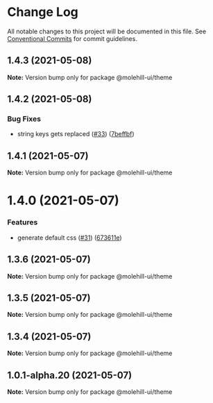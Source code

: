 # Change Log

All notable changes to this project will be documented in this file.
See [Conventional Commits](https://conventionalcommits.org) for commit guidelines.

## 1.4.3 (2021-05-08)

**Note:** Version bump only for package @molehill-ui/theme





## 1.4.2 (2021-05-08)


### Bug Fixes

* string keys gets replaced ([#33](https://github.com/molehill-ui/molehill-ui/issues/33)) ([7beffbf](https://github.com/molehill-ui/molehill-ui/commit/7beffbfdf74e6fc87088f5dba1035ad5ee0f6d1b))





## 1.4.1 (2021-05-07)

**Note:** Version bump only for package @molehill-ui/theme





# 1.4.0 (2021-05-07)


### Features

* generate default css ([#31](https://github.com/molehill-ui/molehill-ui/issues/31)) ([673611e](https://github.com/molehill-ui/molehill-ui/commit/673611e32369f0c48f9b77c2f614f74eb6189a7c))





## 1.3.6 (2021-05-07)

**Note:** Version bump only for package @molehill-ui/theme





## 1.3.5 (2021-05-07)

**Note:** Version bump only for package @molehill-ui/theme





## 1.3.4 (2021-05-07)

**Note:** Version bump only for package @molehill-ui/theme





## 1.0.1-alpha.20 (2021-05-07)

**Note:** Version bump only for package @molehill-ui/theme

